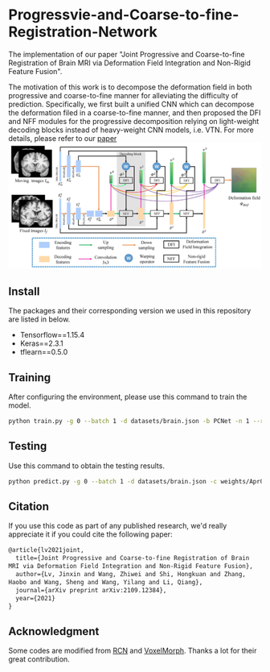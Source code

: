 # Progressvie-and-Coarse-to-fine-Registration-Network
The implementation of our paper "Joint Progressive and Coarse-to-fine Registration of Brain MRI via Deformation Field Integration and Non-Rigid Feature Fusion". 

The motivation of this work is to decompose the deformation field in both progressive and coarse-to-fine manner for alleviating the difficulty of prediction. Specifically, we first built a unified CNN which can decompose the deformation filed in a coarse-to-fine manner, and then proposed the DFI and NFF modules for the progressive decomposition relying on light-weight decoding blocks instead of heavy-weight CNN models, i.e. VTN. For more details, please refer to our [paper](https://arxiv.org/abs/2109.12384)
![merge](./Figure/framework.jpg)

## Install
The packages and their corresponding version we used in this repository are listed in below.

- Tensorflow==1.15.4
- Keras==2.3.1
- tflearn==0.5.0

## Training
After configuring the environment, please use this command to train the model.

```sh
python train.py -g 0 --batch 1 -d datasets/brain.json -b PCNet -n 1 --round 10000 --epoch 10
```

## Testing
Use this command to obtain the testing results.
```sh
python predict.py -g 0 --batch 1 -d datasets/brain.json -c weights/Apr06-1516
```

## Citation
If you use this code as part of any published research, we'd really appreciate it if you could cite the following paper:
```
@article{lv2021joint,
  title={Joint Progressive and Coarse-to-fine Registration of Brain MRI via Deformation Field Integration and Non-Rigid Feature Fusion},
  author={Lv, Jinxin and Wang, Zhiwei and Shi, Hongkuan and Zhang, Haobo and Wang, Sheng and Wang, Yilang and Li, Qiang},
  journal={arXiv preprint arXiv:2109.12384},
  year={2021}
}
```

## Acknowledgment

Some codes are modified from [RCN](https://github.com/microsoft/Recursive-Cascaded-Networks) and [VoxelMorph](https://github.com/voxelmorph/voxelmorph).
Thanks a lot for their great contribution.


